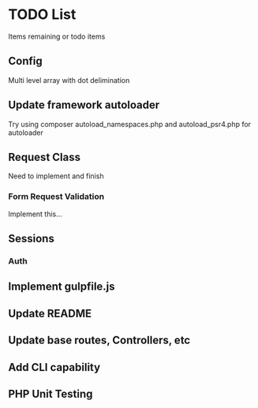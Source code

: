 # TODO List
Items remaining or todo items

## Config
Multi level array with dot delimination

## Update framework autoloader
Try using composer autoload_namespaces.php and autoload_psr4.php for autoloader

## Request Class
Need to implement and finish

### Form Request Validation
Implement this...

## Sessions

### Auth

## Implement gulpfile.js

## Update README

## Update base routes, Controllers, etc

## Add CLI capability

## PHP Unit Testing
